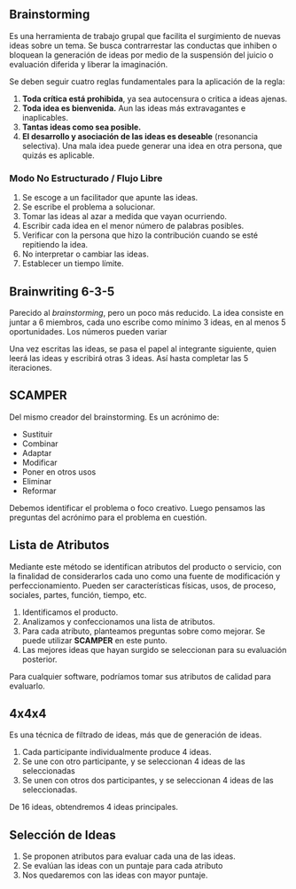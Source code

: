 ## Brainstorming

Es una herramienta de trabajo grupal que facilita el surgimiento de nuevas ideas sobre un tema. Se busca contrarrestar las conductas que inhiben o bloquean la generación de ideas por medio de la suspensión del juicio o evaluación diferida y liberar la imaginación.

Se deben seguir cuatro reglas fundamentales para la aplicación de la regla:

1. **Toda crítica está prohibida**, ya sea autocensura o critica a ideas ajenas.
2. **Toda idea es bienvenida.** Aun las ideas más extravagantes e inaplicables.
3. **Tantas ideas como sea posible.**
4. **El desarrollo y asociación de las ideas es deseable** (resonancia selectiva). Una mala idea puede generar una idea en otra persona, que quizás es aplicable.

### Modo No Estructurado / Flujo Libre

1. Se escoge a un facilitador que apunte las ideas.
2. Se escribe el problema a solucionar.
3. Tomar las ideas al azar a medida que vayan ocurriendo.
4. Escribir cada idea en el menor número de palabras posibles.
5. Verificar con la persona que hizo la contribución cuando se esté repitiendo la idea.
6. No interpretar o cambiar las ideas.
7. Establecer un tiempo límite.

## Brainwriting 6-3-5

Parecido al *brainstorming*, pero un poco más reducido. La idea consiste en juntar a 6 miembros, cada uno escribe como mínimo 3 ideas, en al menos 5 oportunidades. Los números pueden variar

Una vez escritas las ideas, se pasa el papel al integrante siguiente, quien leerá las ideas y escribirá otras 3 ideas. Así hasta completar las 5 iteraciones.

## SCAMPER

Del mismo creador del brainstorming. Es un acrónimo de:

- Sustituir
- Combinar
- Adaptar
- Modificar
- Poner en otros usos
- Eliminar
- Reformar

Debemos identificar el problema o foco creativo. Luego pensamos las preguntas del acrónimo para el problema en cuestión.

## Lista de Atributos

Mediante este método se identifican atributos del producto o servicio, con la finalidad de considerarlos cada uno como una fuente de modificación y perfeccionamiento. Pueden ser características físicas, usos, de proceso, sociales, partes, función, tiempo, etc.

1. Identificamos el producto.
2. Analizamos y confeccionamos una lista de atributos.
3. Para cada atributo, planteamos preguntas sobre como mejorar. Se puede utilizar **SCAMPER** en este punto.
4. Las mejores ideas que hayan surgido se seleccionan para su evaluación posterior.

Para cualquier software, podríamos tomar sus atributos de calidad para evaluarlo.

## 4x4x4

Es una técnica de filtrado de ideas, más que de generación de ideas.

1. Cada participante individualmente produce 4 ideas.
2. Se une con otro participante, y se seleccionan 4 ideas de las seleccionadas
3. Se unen con otros dos participantes, y se seleccionan 4 ideas de las seleccionadas.

De 16 ideas, obtendremos 4 ideas principales.

## Selección de Ideas

1. Se proponen atributos para evaluar cada una de las ideas.
2. Se evalúan las ideas con un puntaje para cada atributo
3. Nos quedaremos con las ideas con mayor puntaje.
